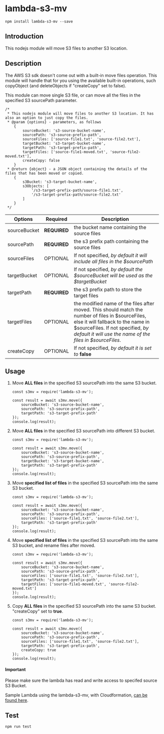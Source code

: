 # lambda-s3-mv

```
npm install lambda-s3-mv --save
```

## Introduction

This nodejs module will move S3 files to another S3 location.

## Description

The AWS S3 sdk doesn't come out with a built-in move files operation. This module will handle that for you using the available built-in operations, such copyObject (and deleteObjects if "createCopy" set to false).

This module can move single S3 file, or can move all the files in the specified S3 sourcePath parameter.

```nodejs
/*
 * This nodejs module will move files to another S3 location. It has also an option to just copy the files.
 * @param {options} - parameters, as follows
    {
        sourceBucket: 's3-source-bucket-name',
        sourcePath: 's3-source-prefix-path',
        sourceFiles: ['source-file1.txt', 'source-file2.txt'],
        targetBucket: 's3-target-bucket-name',
        targetPath: 's3-target-prefix-path',
        targetFiles: ['source-file1-moved.txt', 'source-file2-moved.txt'],
        createCopy: false
    }
 * @return {object} - a JSON object containing the details of the files that has been moved or copied.
    {
        s3Bucket: 's3-target-bucket-name',
        s3Objects: [
            '/s3-target-prefix-path/source-file1.txt', 
            '/s3-target-prefix-path/source-file2.txt'
        ]
    }
 */
```

| Options | Required    | Description |
| --------|---------|-------|
| sourceBucket  | **REQUIRED** | the bucket name containing the source files
| sourcePath | **REQUIRED** | the s3 prefix path containing the source files
| sourceFiles | OPTIONAL | If not specified, *by default it will include all files in the $sourcePath*
| targetBucket | OPTIONAL | If not specified, *by default the $sourceBucket will be used as the $targetBucket*
| targetPath | **REQUIRED** | the s3 prefix path to store the target files
| targetFiles | OPTIONAL | the modified name of the files after moved. This should match the number of files in $sourceFiles, else it will fallback to the name in $sourceFiles. If not specified, *by default it will use the name of the files in $sourceFiles*. 
| createCopy | OPTIONAL | If not specified, *by default it is set to* **false**

## Usage

1. Move **ALL files** in the specified S3 sourcePath into the same S3 bucket.

    ```nodejs
    const s3mv = require('lambda-s3-mv');

    const result = await s3mv.move({
        sourceBucket: 's3-source-bucket-name',
        sourcePath: 's3-source-prefix-path',
        targetPath: 's3-target-prefix-path'
    });
    console.log(result);
    ```

2. Move **ALL files** in the specified S3 sourcePath into different S3 bucket.

    ```nodejs
    const s3mv = require('lambda-s3-mv');

    const result = await s3mv.move({
        sourceBucket: 's3-source-bucket-name',
        sourcePath: 's3-source-prefix-path',
        targetBucket: 's3-target-bucket-name',
        targetPath: 's3-target-prefix-path'
    });
    console.log(result);
    ```

3. Move **specified list of files** in the specified S3 sourcePath into the same S3 bucket.

    ```nodejs
    const s3mv = require('lambda-s3-mv');

    const result = await s3mv.move({
        sourceBucket: 's3-source-bucket-name',
        sourcePath: 's3-source-prefix-path',
        sourceFiles: ['source-file1.txt', 'source-file2.txt'],
        targetPath: 's3-target-prefix-path'
    });
    console.log(result);
    ```

4. Move **specified list of files** in the specified S3 sourcePath into the same S3 bucket, and rename files after moved.

    ```nodejs
    const s3mv = require('lambda-s3-mv');

    const result = await s3mv.move({
        sourceBucket: 's3-source-bucket-name',
        sourcePath: 's3-source-prefix-path',
        sourceFiles: ['source-file1.txt', 'source-file2.txt'],
        targetPath: 's3-target-prefix-path',
        targetFiles: ['source-file1-moved.txt', 'source-file2-moved.txt']
    });
    console.log(result);
    ```

5. Copy **ALL files** in the specified S3 sourcePath into the same S3 bucket. "createCopy" set to **true**.

    ```nodejs
    const s3mv = require('lambda-s3-mv');

    const result = await s3mv.move({
        sourceBucket: 's3-source-bucket-name',
        sourcePath: 's3-source-prefix-path',
        sourceFiles: ['source-file1.txt', 'source-file2.txt'],
        targetPath: 's3-target-prefix-path',
        createCopy: true
    });
    console.log(result);
    ```

#### Important

Please make sure the lambda has read and write access to specifed source S3 Bucket.

Sample Lambda using the lambda-s3-mv, with Cloudformation, [can be found here](https://github.com/francismeynard/aws-journey/tree/master/sample-lambda-s3-helper-service).

## Test

```
npm run test
```
